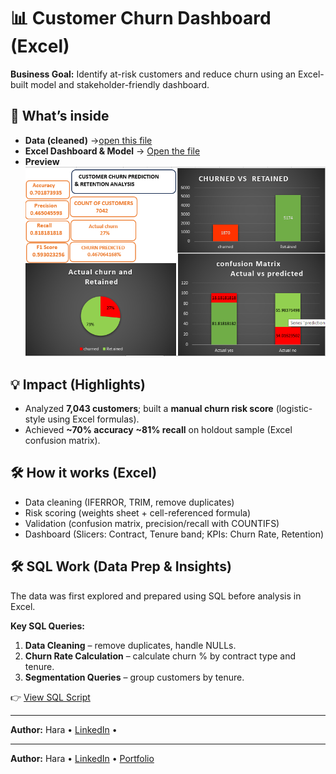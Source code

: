 # 📊 Customer Churn Dashboard (Excel)

**Business Goal:** Identify at-risk customers and reduce churn using an Excel-built model and stakeholder-friendly dashboard.

## 🔎 What’s inside
- **Data (cleaned)** →[open this file]( https://github.com/suryapraakash/customer-churn-excel-dashboard/blob/main/data/WA_Fn-UseC_-Telco-Customer-Churn.csv)
- **Excel Dashboard & Model** → [Open the file](https://github.com/suryapraakash/customer-churn-excel-dashboard/blob/main/dashboard/cleaneed%20churn%20n.xlsx)
- **Preview**  
  ![Dashboard](https://github.com/suryapraakash/customer-churn-excel-dashboard/blob/main/visuals/cust%20sc.png)

## 💡 Impact (Highlights)
- Analyzed **7,043 customers**; built a **manual churn risk score** (logistic-style using Excel formulas).
- Achieved **~70% accuracy** **~81% recall** on holdout sample (Excel confusion matrix).


## 🛠️ How it works (Excel)
- Data cleaning (IFERROR, TRIM, remove duplicates)
- Risk scoring (weights sheet + cell-referenced formula)
- Validation (confusion matrix, precision/recall with COUNTIFS)
- Dashboard (Slicers: Contract, Tenure band; KPIs: Churn Rate, Retention)


## 🛠️ SQL Work (Data Prep & Insights)

The data was first explored and prepared using SQL before analysis in Excel.  

**Key SQL Queries:**
1. **Data Cleaning** – remove duplicates, handle NULLs.  
2. **Churn Rate Calculation** – calculate churn % by contract type and tenure.  
3. **Segmentation Queries** – group customers by tenure.  

👉 [View SQL Script](https://github.com/suryapraakash/customer-churn-excel-dashboard/blob/main/sql/churn%20pred.sql)

  
---
**Author:** Hara • [LinkedIn](#) • 


---
**Author:** Hara • [LinkedIn](#) • [Portfolio](#)
